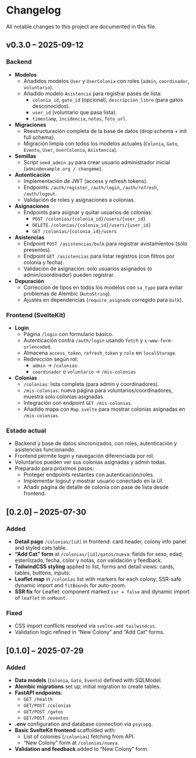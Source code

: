 # Changelog

All notable changes to this project are documented in this file.


## v0.3.0 – 2025-09-12

### Backend
- **Modelos**
  - Añadidos modelos `User` y `UserColonia` con roles (`admin`, `coordinador`, `voluntario`).
  - Añadido modelo `Asistencia` para registrar pases de lista:
    - `colonia_id`, `gato_id` (opcional), `descripcion_libre` (para gatos desconocidos).
    - `user_id` (voluntario que pasa lista).
    - `timestamp`, `incidencia`, `notas`, `foto_url`.
- **Migraciones**
  - Reestructuración completa de la base de datos (drop schema + init full schema).
  - Migración limpia con todos los modelos actuales (`Colonia`, `Gato`, `Evento`, `User`, `UserColonia`, `Asistencia`).
- **Semillas**
  - Script `seed_admin.py` para crear usuario administrador inicial (`admin@example.org / changeme`).
- **Autenticación**
  - Implementación de JWT (access y refresh tokens).
  - Endpoints: `/auth/register`, `/auth/login`, `/auth/refresh`, `/auth/logout`.
  - Validación de roles y asignaciones a colonias.
- **Asignaciones**
  - Endpoints para asignar y quitar usuarios de colonias:
    - `POST /colonias/{colonia_id}/users/{user_id}`
    - `DELETE /colonias/{colonia_id}/users/{user_id}`
    - `GET /colonias/{colonia_id}/users`
- **Asistencias**
  - Endpoint `POST /asistencias/bulk` para registrar avistamientos (sólo presentes).
  - Endpoint `GET /asistencias` para listar registros (con filtros por colonia y fecha).
  - Validación de asignación: solo usuarios asignados (o admin/coordinador) pueden registrar.
- **Depuración**
  - Corrección de tipos en todos los modelos con `sa_type` para evitar problemas de Alembic (`AutoString`).
  - Ajustes en dependencias (`require_asignado` corregido para `bulk`).

### Frontend (SvelteKit)
- **Login**
  - Página `/login` con formulario básico.
  - Autenticación contra `/auth/login` usando `fetch` y `x-www-form-urlencoded`.
  - Almacena `access_token`, `refresh_token` y `role` en `localStorage`.
  - Redirección según rol:
    - `admin` → `/colonias`
    - `coordinador` o `voluntario` → `/mis-colonias`
- **Colonias**
  - `/colonias`: lista completa (para admin y coordinadores).
  - `/mis-colonias`: nueva página para voluntarios/coordinadores, muestra solo colonias asignadas.
  - Integración con endpoint `GET /mis-colonias`.
  - Añadido mapa con `Map.svelte` para mostrar colonias asignadas en `/mis-colonias`.

### Estado actual
- Backend y base de datos sincronizados, con roles, autenticación y asistencias funcionando.
- Frontend permite login y navegación diferenciada por rol.
- Voluntarios pueden ver sus colonias asignadas y admin todas.
- Preparado para próximos pasos:
  - Proteger endpoints restantes con autenticación/roles.
  - Implementar logout y mostrar usuario conectado en la UI.
  - Añadir página de detalle de colonia con pase de lista desde frontend.


## [0.2.0] – 2025-07-30
### Added
- **Detail page** `/colonias/[id]` in frontend: card header, colony info panel and styled cats table.  
- **“Add Cat” form** at `/colonias/[id]/gatos/nueva`: fields for sexo, edad, esterilizado, fecha, color y notas, con validación y feedback.  
- **TailwindCSS styling** applied to list, forms and detail views: cards, tables, buttons, inputs.  
- **Leaflet map** in `/colonias` list with markers for each colony, SSR-safe dynamic import and `fitBounds` for auto-zoom.  
- **SSR fix** for Leaflet: component marked `ssr = false` and dynamic import of `leaflet` in `onMount`.  

### Fixed
- CSS import conflicts resolved via `svelte-add tailwindcss`.  
- Validation logic refined in “New Colony” and “Add Cat” forms.

## [0.1.0] – 2025-07-29
### Added
- **Data models** (`Colonia`, `Gato`, `Evento`) defined with SQLModel.  
- **Alembic migrations** set up; initial migration to create tables.  
- **FastAPI endpoints**:
  - `GET /health`
  - `GET/POST /colonias`
  - `GET/POST /gatos`
  - `GET/POST /eventos`  
- **.env** configuration and database connection via `psycopg`.  
- **Basic SvelteKit frontend** scaffolded with:
  - List of colonies (`/colonias`) fetching from API.
  - “New Colony” form at `/colonias/nueva`.  
- **Validation and feedback** added to “New Colony” form.  

